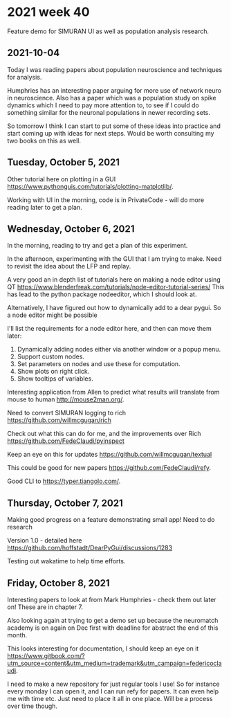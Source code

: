 # 2021 week 40

Feature demo for SIMURAN UI as well as population analysis research.

## 2021-10-04

Today I was reading papers about population neuroscience and techniques for analysis.

Humphries has an interesting paper arguing for more use of network neuro in neuroscience.
Also has a paper which was a population study on spike dynamics which I need to pay more attention to, to see if I could do something similar for the neuronal populations in newer recording sets.

So tomorrow I think I can start to put some of these ideas into practice and start coming up with ideas for next steps. Would be worth consulting my two books on this as well.

## Tuesday, October 5, 2021

Other tutorial here on plotting in a GUI https://www.pythonguis.com/tutorials/plotting-matplotlib/.

Working with UI in the morning, code is in PrivateCode - will do more reading later to get a plan.

## Wednesday, October 6, 2021

In the morning, reading to try and get a plan of this experiment.

In the afternoon, experimenting with the GUI that I am trying to make.
Need to revisit the idea about the LFP and replay.

A very good an in depth list of tutorials here on making a node editor using QT https://www.blenderfreak.com/tutorials/node-editor-tutorial-series/
This has lead to the python package nodeeditor, which I should look at.

Alternatively, I have figured out how to dynamically add to a dear pygui.
So a node editor might be possible

I'll list the requirements for a node editor here, and then can move them later:

1. Dynamically adding nodes either via another window or a popup menu.
2. Support custom nodes.
3. Set parameters on nodes and use these for computation.
4. Show plots on right click.
5. Show tooltips of variables.


Interesting application from Allen to predict what results will translate from mouse to human http://mouse2man.org/.

Need to convert SIMURAN logging to rich https://github.com/willmcgugan/rich

Check out what this can do for me, and the improvements over Rich https://github.com/FedeClaudi/pyinspect

Keep an eye on this for updates https://github.com/willmcgugan/textual

This could be good for new papers https://github.com/FedeClaudi/refy.

Good CLI to https://typer.tiangolo.com/.

## Thursday, October 7, 2021

Making good progress on a feature demonstrating small app!
Need to do research

Version 1.0 - detailed here https://github.com/hoffstadt/DearPyGui/discussions/1283

Testing out wakatime to help time efforts.

## Friday, October 8, 2021

Interesting papers to look at from Mark Humphries - check them out later on!
These are in chapter 7.

Also looking again at trying to get a demo set up because the neuromatch academy is on again on Dec first with deadline for abstract the end of this month.

This looks interesting for documentation, I should keep an eye on it https://www.gitbook.com/?utm_source=content&utm_medium=trademark&utm_campaign=federicoclaudi.

I need to make a new repository for just regular tools I use! So for instance every monday I can open it, and I can run refy for papers.
It can even help me with time etc. Just need to place it all in one place. Will be a process over time though.